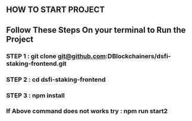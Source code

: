 ## HOW TO START PROJECT

## Follow These Steps On your terminal to Run the Project
### STEP 1 : git clone git@github.com:DBlockchainers/dsfi-staking-frontend.git
### STEP 2 : cd dsfi-staking-frontend
### STEP 3 : npm install
### If Above command does not works try : npm run start2

